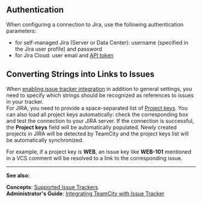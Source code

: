 [//]: # (title: JIRA)
[//]: # (auxiliary-id: JIRA)
## Authentication

When configuring a connection to Jira, use the following authentication parameters:
* for self-managed Jira (Server or Data Center): username (specified in the Jira user profile) and password
* for Jira Cloud: user email and [API token](https://developer.atlassian.com/cloud/jira/platform/jira-rest-api-basic-authentication/)


## Converting Strings into Links to Issues

When [enabling issue tracker integration](integrating-teamcity-with-issue-tracker.md#Enabling+Issue+Tracker+Integration) in addition to general settings, you need to specify which strings should be recognized as references to issues in your tracker.   
For JIRA, you need to provide a space\-separated list of [Project keys](http://confluence.atlassian.com/display/JIRA044/What+is+a+Project). You can also load all project keys automatically: check the corresponding box and test the connection to your JIRA server. If the connection is successful, the __Project keys__ field will be automatically populated. Newly created projects in JIRA will be detected by TeamCity and the project keys list will be automatically synchronized.

For example, if a project key is __WEB__, an issue key like __WEB\-101__ mentioned in a VCS comment will be resolved to a link to the corresponding issue.

 __  __

__See also:__

__Concepts__: [Supported Issue Trackers](supported-platforms-and-environments.md)   
__Administrator's Guide__: [Integrating TeamCity with Issue Tracker](integrating-teamcity-with-issue-tracker.md)
